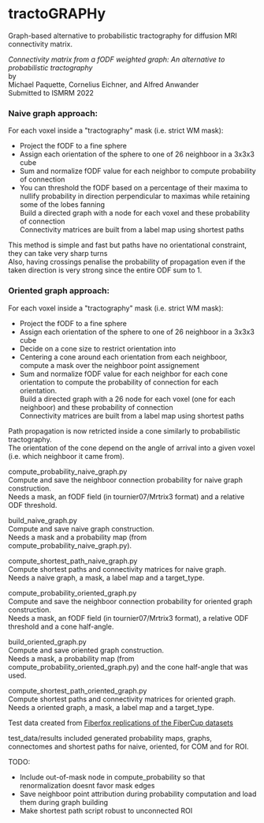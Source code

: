 # tractoGRAPHy  
Graph-based alternative to probabilistic tractography for diffusion MRI connectivity matrix.  


*Connectivity matrix from a fODF weighted graph: An alternative to probabilistic tractography*  
by  
Michael Paquette, Cornelius Eichner, and Alfred Anwander  
Submitted to ISMRM 2022  


### Naive graph approach:  
For each voxel inside a "tractography" mask (i.e. strict WM mask):  
- Project the fODF to a fine sphere  
- Assign each orientation of the sphere to one of 26 neighboor in a 3x3x3 cube  
- Sum and normalize fODF value for each neighbor to compute probability of connection  
- You can threshold the fODF based on a percentage of their maxima to nullify probability in direction perpendicular to maximas while retaining some of the lobes fanning  
Build a directed graph with a node for each voxel and these probability of connection  
Connectivity matrices are built from a label map using shortest paths  

This method is simple and fast but paths have no orientational constraint, they can take very sharp turns  
Also, having crossings penalise the probability of propagation even if the taken direction is very strong since the entire ODF sum to 1.  


### Oriented graph approach:  
For each voxel inside a "tractography" mask (i.e. strict WM mask):  
- Project the fODF to a fine sphere  
- Assign each orientation of the sphere to one of 26 neighboor in a 3x3x3 cube  
- Decide on a cone size to restrict orientation into  
- Centering a cone around each orientation from each neighboor, compute a mask over the neighboor point assignement  
- Sum and normalize fODF value for each neighbor for each cone orientation to compute the probability of connection for each orientation.  
Build a directed graph with a 26 node for each voxel (one for each neighboor) and these probability of connection  
Connectivity matrices are built from a label map using shortest paths  

Path propagation is now retricted inside a cone similarly to probabilistic tractography.  
The orientation of the cone depend on the angle of arrival into a given voxel (i.e. which neighboor it came from).  



compute_probability_naive_graph.py  
Compute and save the neighboor connection probability for naive graph construction.  
Needs a mask, an fODF field (in tournier07/Mrtrix3 format) and a relative ODF threshold.  

build_naive_graph.py  
Compute and save naive graph construction.  
Needs a mask and a probability map (from compute_probability_naive_graph.py).  

compute_shortest_path_naive_graph.py  
Compute shortest paths and connectivity matrices for naive graph.  
Needs a naive graph, a mask, a label map and a target_type.  

compute_probability_oriented_graph.py  
Compute and save the neighboor connection probability for oriented graph construction.  
Needs a mask, an fODF field (in tournier07/Mrtrix3 format), a relative ODF threshold and a cone half-angle.  

build_oriented_graph.py  
Compute and save oriented graph construction.  
Needs a mask, a probability map (from compute_probability_oriented_graph.py) and the cone half-angle that was used.  

compute_shortest_path_oriented_graph.py  
Compute shortest paths and connectivity matrices for oriented graph.  
Needs a oriented graph, a mask, a label map and a target_type.  



Test data created from [Fiberfox replications of the FiberCup datasets](https://www.nitrc.org/frs/?group_id=627)  

test_data/results included generated probability maps, graphs, connectomes and shortest paths for naive, oriented, for COM and for ROI.  


TODO:  
- Include out-of-mask node in compute_probability so that renormalization doesnt favor mask edges  
- Save neighboor point attribution during probability computation and load them during graph building  
- Make shortest path script robust to unconnected ROI  




